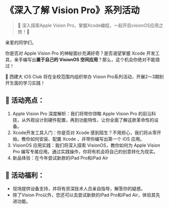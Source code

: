 ﻿# 《深入了解 Vision Pro》系列活动 <Badge type="info" text="第一期" />

> 🚀 深入探索Apple Vision Pro，掌握Xcode编程，一起开启visionOS应用之旅！🚀

亲爱的同学们，

你是否对 Apple Vision Pro 的神秘面纱充满好奇？是否渴望掌握 Xcode 开发工具，亲手编写出**属于自己的 VisionOS 空间应用**？那么，这个机会你绝对不能错过！

📣 西建大 iOS Club 将在全校范围内组织举办 Vision Pro系列活动，开展2～3期别开生面的学习实践！

## 🌟 活动亮点：

1. Apple Vision Pro 深度解析：我们将带你领略 Apple Vision Pro 的前沿科技，从外观设计到硬件配置，再到功能特性，让你全面了解这款革命性的设备。
2. Xcode开发工具入门：你是否对 Xcode 感到陌生？不用担心，我们将从零开始，教你如何安装、配置 Xcode ，并带你编写出第一个 iOS 应用。
3. VisionOS 应用实践：我们将深入探索 VisionOS，教你如何为 Apple Vision Pro 编写专属应用。通过实践操作，你将有机会将自己的创意转化为现实。
4. 新品体验：在今年尝试新款的iPad Pro和iPad Air

## 🎁 活动福利：

* 现场提供设备支持，并将有资深技术人员亲自指导，解答你的疑惑。
* 除了Vision Pro以外，您还可以去尝试新款的iPad Pro和iPad Air，体验其先进功能。